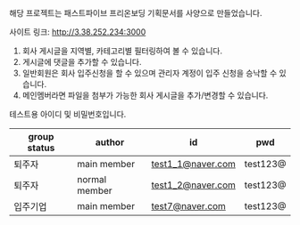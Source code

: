 
해당 프로젝트는 패스트파이브 프리온보딩 기획문서를 사양으로 만들었습니다.

사이트 링크: http://3.38.252.234:3000

1. 회사 게시글을 지역별, 카테고리별 필터링하여 볼 수 있습니다.
2. 게시글에 댓글을 추가할 수 있습니다.
3. 일반회원은 회사 입주신청을 할 수 있으며 관리자 계정이 입주 신청을 승낙할 수 있습니다.
4. 메인멤버라면 파일을 첨부가 가능한 회사 게시글을 추가/변경할 수 있습니다.

테스트용 아이디 및 비밀번호입니다.

| group status | author        | id                | pwd      |
|--------------|---------------|-------------------|----------|
| 퇴주자         | main member   | test1_1@naver.com | test123@ |
| 퇴주자        | normal member | test1_2@naver.com | test123@ |
| 입주기업       | main member   | test7@naver.com   | test123@ |
